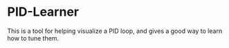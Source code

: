 PID-Learner
===========

This is a tool for helping visualize a PID loop, and gives a good way to learn how to tune them.